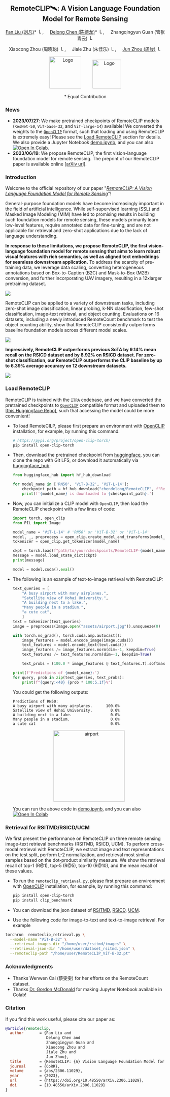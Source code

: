 <div align="center">

## RemoteCLIP🛰️: A Vision Language Foundation Model for Remote Sensing

[Fan Liu (刘凡)](https://multimodality.group/author/%E5%88%98%E5%87%A1/)*
<img src="assets/hhu_logo.png" alt="Logo" width="15">, &nbsp; &nbsp; 
[Delong Chen (陈德龙)](https://chendelong.world/)*
<img src="assets/hhu_logo.png" alt="Logo" width="15">, &nbsp; &nbsp; 
Zhangqingyun Guan (管张青云)
<img src="assets/hhu_logo.png" alt="Logo" width="15">

Xiaocong Zhou (周晓聪)
<img src="assets/hhu_logo.png" alt="Logo" width="15">, &nbsp; &nbsp; 
Jiale Zhu (朱佳乐)
<img src="assets/hhu_logo.png" alt="Logo" width="15">, &nbsp; &nbsp; 
[Jun Zhou (周峻)](https://experts.griffith.edu.au/7205-jun-zhou) 
<img src="assets/griffith_logo.png" alt="Logo" width="15">

<img src="assets/hhu_logo_text.png" alt="Logo" width="100"> &nbsp; &nbsp;  &nbsp; &nbsp; 
<img src="assets/griffith_logo_text.png" alt="Logo" width="90">

\* Equal Contribution

</div>


### News
- **2023/07/27**: We make pretrained checkpoints of RemoteCLIP models (`ResNet-50`, `ViT-base-32`, and `ViT-large-14`) available! We converted the weights to the [`OpenCLIP`](https://github.com/mlfoundations/open_clip) format, such that loading and using RemoteCLIP is extremely easy! Please see the [Load RemoteCLIP](#load-remoteclip) section for details. We also provide a Jupyter Notebook [demo.ipynb](demo.ipynb), and you can also [![Open In Colab](https://colab.research.google.com/assets/colab-badge.svg)](https://colab.research.google.com/github/ChenDelong1999/RemoteCLIP/blob/main/RemoteCLIP_colab_demo.ipynb).
- **2023/06/19**: We propose RemoteCLIP, the first vision-language foundation model for remote sensing. The preprint of our RemoteCLIP paper is available online [[arXiv url]](https://arxiv.org/abs/2306.11029).

### Introduction

Welcome to the official repository of our paper "[*RemoteCLIP: A Vision Language Foundation Model for Remote Sensing*](https://arxiv.org/abs/2306.11029)"! 

General-purpose foundation models have become increasingly important in the field of artificial intelligence. While self-supervised learning (SSL) and Masked Image Modeling (MIM) have led to promising results in building such foundation models for remote sensing, these models primarily learn low-level features, require annotated data for fine-tuning, and are not applicable for retrieval and zero-shot applications due to the lack of language understanding. 

**In response to these limitations, we propose RemoteCLIP, the first vision-language foundation model for remote sensing that aims to learn robust visual features with rich semantics, as well as aligned text embeddings for seamless downstream application.** To address the scarcity of pre-training data, we leverage data scaling, converting heterogeneous annotations based on Box-to-Caption (B2C) and Mask-to-Box (M2B) conversion, and further incorporating UAV imagery, resulting in a 12xlarger pretraining dataset. 

![](assets/figure-2.png)

RemoteCLIP can be applied to a variety of downstream tasks, including zero-shot image classification, linear probing, k-NN classification, few-shot classification, image-text retrieval, and object counting. Evaluations on 16 datasets, including a newly introduced RemoteCount benchmark to test the object counting ability, show that RemoteCLIP consistently outperforms baseline foundation models across different model scales. 

![](assets/figure-5.png)

**Impressively, RemoteCLIP outperforms previous SoTA by 9.14% mean recall on the RSICD dataset and by 8.92% on RSICD dataset</u>. For zero-shot classification, our RemoteCLIP outperforms the CLIP baseline by up to 6.39% average accuracy on 12 downstream datasets.**

![](assets/table-2.png)


### Load RemoteCLIP

RemoteCLIP is trained with the [`ITRA`](https://itra.readthedocs.io) codebase, and we have converted the pretrained checkpoints to [`OpenCLIP`](https://github.com/mlfoundations/open_clip) compatible format and uploaded them to [[this Huggingface Repo]](https://huggingface.co/chendelong/RemoteCLIP/tree/main), such that accessing the model could be more convenient!

- To load RemoteCILP, please first prepare an environment with [OpenCLIP](https://github.com/mlfoundations/open_clip) installation, for example, by running this command:

    ```bash
    # https://pypi.org/project/open-clip-torch/
    pip install open-clip-torch
    ```

- Then, download the pretrained checkpoint from [huggingface](https://huggingface.co/chendelong/RemoteCLIP/tree/main), you can clone the repo with Git LFS, or download it automatically via [huggingface_hub](https://github.com/huggingface/huggingface_hub):

    ```python
    from huggingface_hub import hf_hub_download

    for model_name in ['RN50', 'ViT-B-32', 'ViT-L-14']:
        checkpoint_path = hf_hub_download("chendelong/RemoteCLIP", f"RemoteCLIP-{model_name}.pt", cache_dir='checkpoints')
        print(f'{model_name} is downloaded to {checkpoint_path}.')

    ```

- Now, you can initialize a CLIP model with `OpenCLIP`, then load the RemoteCLIP checkpoint with a few lines of code:

    ```python
    import torch, open_clip
    from PIL import Image

    model_name = 'ViT-L-14' # 'RN50' or 'ViT-B-32' or 'ViT-L-14'
    model, _, preprocess = open_clip.create_model_and_transforms(model_name)
    tokenizer = open_clip.get_tokenizer(model_name)

    ckpt = torch.load(f"path/to/your/checkpoints/RemoteCLIP-{model_name}.pt", map_location="cpu")
    message = model.load_state_dict(ckpt)
    print(message)

    model = model.cuda().eval()
    ```

- The following is an example of text-to-image retrieval with RemoteCILP:

    ```python
    text_queries = [
        "A busy airport with many airplanes.", 
        "Satellite view of Hohai University.", 
        "A building next to a lake.", 
        "Many people in a stadium.", 
        "a cute cat",
        ]
    text = tokenizer(text_queries)
    image = preprocess(Image.open("assets/airport.jpg")).unsqueeze(0)

    with torch.no_grad(), torch.cuda.amp.autocast():
        image_features = model.encode_image(image.cuda())
        text_features = model.encode_text(text.cuda())
        image_features /= image_features.norm(dim=-1, keepdim=True)
        text_features /= text_features.norm(dim=-1, keepdim=True)

        text_probs = (100.0 * image_features @ text_features.T).softmax(dim=-1).cpu().numpy()[0]

    print(f'Predictions of {model_name}:')
    for query, prob in zip(text_queries, text_probs):
        print(f"{query:<40} {prob * 100:5.1f}%")
    ```

    You could get the following outputs:
    ```
    Predictions of RN50:
    A busy airport with many airplanes.      100.0%
    Satellite view of Hohai University.        0.0%
    A building next to a lake.                 0.0%
    Many people in a stadium.                  0.0%
    a cute cat                                 0.0%
    ```

    <div align="center">
    <img src="assets/airport.jpg" alt="airport" width="224">
    </div>

    You can run the above code in [demo.ipynb](demo.ipynb), and you can also [![Open In Colab](https://colab.research.google.com/assets/colab-badge.svg)](https://colab.research.google.com/github/ChenDelong1999/RemoteCLIP/blob/main/RemoteCLIP_colab_demo.ipynb) 


### Retrieval for RSITMD/RSICD/UCM
We first present the performance
on RemoteCLIP on three remote sensing image-text retrieval
benchmarks (RSITMD, RSICD, UCM). To perform cross-modal retrieval with RemoteCLIP, we extract image and text representations on the
test split, perform L-2 normalization, and retrieval most similar
samples based on the dot-product similarity measure. We
show the retrieval recall of top-1 (R@1), top-5 (R@5), top-10 (R@10), and the mean recall of these values.
- To run the ```remoteclip_retrieval.py```, please first prepare an environment with [OpenCLIP](https://github.com/mlfoundations/open_clip) installation, for example, by running this command:

    ```bash
    pip install open-clip-torch
    pip install clip_benchmark
    ```
-  You can download the json dataset of [RSITMD](https://github.com/xiaoyuan1996/AMFMN/blob/master/RSITMD/README.md),
[RSICD](https://github.com/201528014227051/RSICD_optimal),
[UCM](https://aistudio.baidu.com/datasetdetail/90740).
- Use the following code for image-to-text and text-to-image retrieval. For example
```bash
torchrun  remoteclip_retrieval.py \
  --model-name "ViT-B-32" \
  --retrieval-images-dir "/home/user/rsitmd/images" \
  --retrieval-json-dir "/home/user/dataset_rsitmd.json" \
  --remoteclip-path "/home/user/RemoteCLIP_ViT-B-32.pt"
```


### Acknowledgments

- Thanks Wenwen Cai (蔡雯雯) for her efforts on the RemoteCount dataset.
- Thanks [Dr. Gordon McDonald](https://github.com/gdmcdonald) for making Jupyter Notebook available in Colab!

### Citation

If you find this work useful, please cite our paper as:

```bibtex
@article{remoteclip,
  author       = {Fan Liu and
                  Delong Chen and
                  Zhangqingyun Guan and
                  Xiaocong Zhou and
                  Jiale Zhu and
                  Jun Zhou},
  title        = {RemoteCLIP: {A} Vision Language Foundation Model for Remote Sensing},
  journal      = {CoRR},
  volume       = {abs/2306.11029},
  year         = {2023},
  url          = {https://doi.org/10.48550/arXiv.2306.11029},
  doi          = {10.48550/arXiv.2306.11029}
}
```
